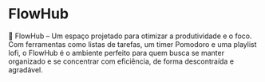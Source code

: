 # FlowHub
🚀 FlowHub – Um espaço projetado para otimizar a produtividade e o foco. Com ferramentas como listas de tarefas, um timer Pomodoro e uma playlist lofi, o FlowHub é o ambiente perfeito para quem busca se manter organizado e se concentrar com eficiência, de forma descontraída e agradável.
